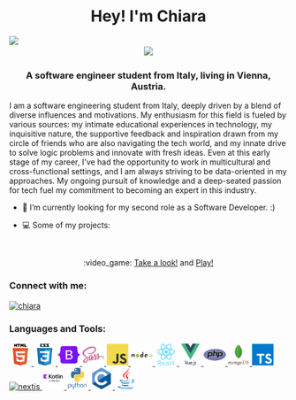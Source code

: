 <!--### Hi there 👋-->

<!--
**River935/River935** is a ✨ _special_ ✨ repository because its `README.md` (this file) appears on your GitHub profile.

Here are some ideas to get you started:

- 🔭 I’m currently working on ...
- 🌱 I’m currently learning ...
- 👯 I’m looking to collaborate on ...
- 🤔 I’m looking for help with ...
- 💬 Ask me about ...
- 📫 How to reach me: ...
- 😄 Pronouns: ...
- ⚡ Fun fact: ...
-->
<h1 align="center">Hey! I'm Chiara</h1><img src="https://media.giphy.com/media/v1.Y2lkPTc5MGI3NjExNXdnYzUzdm9xOWdiazEzcWtjb3NlZDIxa3ZxZzIwczYxd2x4azB5dCZlcD12MV9pbnRlcm5hbF9naWZfYnlfaWQmY3Q9dHM/hqU2KkjW5bE2v2Z7Q2/giphy.gif" width="50"/> 
<div id="header" align="center">
<img src="https://media.giphy.com/media/v1.Y2lkPTc5MGI3NjExY2c1aHVvazV4MTMwMjhjaDJ1Ym1mN2p0eTV6dTc5czI2aGlsdzI5OSZlcD12MV9pbnRlcm5hbF9naWZfYnlfaWQmY3Q9cw/7EMuTfl61WDzFwar6G/giphy.gif" width="100"/>
</div>

<h3 align="center">A software engineer student from Italy, living in Vienna, Austria.</h3>

<p>I am a software engineering student from Italy, deeply driven by a blend of diverse influences and motivations. My enthusiasm for this field is fueled by various sources: my intimate educational experiences in technology, my inquisitive nature, the supportive feedback and inspiration drawn from my circle of friends who are also navigating the tech world, and my innate drive to solve logic problems and innovate with fresh ideas. Even at this early stage of my career, I've had the opportunity to work in multicultural and cross-functional settings, and I am always striving to be data-oriented in my approaches. My ongoing pursuit of knowledge and a deep-seated passion for tech fuel my commitment to becoming an expert in this industry.<p>

- 🔭 I’m currently looking for my second role as a Software Developer. :)


- :computer: Some of my projects:
<br>
<p align="center">
:video_game: <a href="https://github.com/River935/4-in-a-row" target="blank">Take a look!</a> and <a href="https://river935.github.io/4-in-a-row/" target="blank">Play!</a>
</p>
  
<h3 align="left">Connect with me:</h3>
<p align="left">
<a href="https://www.linkedin.com/in/chiara-m99/" target="blank"><img align="center" src="https://raw.githubusercontent.com/rahuldkjain/github-profile-readme-generator/master/src/images/icons/Social/linked-in-alt.svg" alt="chiara" height="30" width="40" /></a>
</p>

<h3 align="left">Languages and Tools:</h3>
<p align="left"> 
<a href="https://www.w3.org/html/" target="_blank" rel="noreferrer"> <img src="https://raw.githubusercontent.com/devicons/devicon/master/icons/html5/html5-original-wordmark.svg" alt="html5" width="40" height="40"/> </a> 
<a href="https://www.w3schools.com/css/" target="_blank" rel="noreferrer"> <img src="https://raw.githubusercontent.com/devicons/devicon/master/icons/css3/css3-original-wordmark.svg" alt="css3" width="40" height="40"/> </a>
<a href="https://getbootstrap.com/" target="_blank" rel="noreferrer"> <img src="https://github.com/devicons/devicon/blob/master/icons/bootstrap/bootstrap-original.svg" alt="bootstrap" width="40" height="40"/> </a>
  <a href="https://www.w3schools.com/sass/sass_intro.php" target="_blank" rel="noreferrer"> <img src="https://github.com/devicons/devicon/blob/master/icons/sass/sass-original.svg" alt="sass" width="40" height="40"/> </a>
<a href="https://developer.mozilla.org/en-US/docs/Web/JavaScript" target="_blank" rel="noreferrer"> <img src="https://raw.githubusercontent.com/devicons/devicon/master/icons/javascript/javascript-original.svg" alt="javascript" width="40" height="40"/> </a>
<a href="https://nodejs.org" target="_blank" rel="noreferrer"> <img src="https://raw.githubusercontent.com/devicons/devicon/master/icons/nodejs/nodejs-original-wordmark.svg" alt="nodejs" width="40" height="40"/> </a> 
<a href="https://reactjs.org/" target="_blank" rel="noreferrer"> <img src="https://raw.githubusercontent.com/devicons/devicon/master/icons/react/react-original-wordmark.svg" alt="react" width="40" height="40"/> </a>
  <a href="https://www.w3schools.com/vue/" target="_blank" rel="noreferrer"> <img src="https://github.com/devicons/devicon/blob/master/icons/vuejs/vuejs-original-wordmark.svg" alt="vue" width="40" height="40"/> </a>
 <a href="https://www.w3schools.com/php/" target="_blank" rel="noreferrer"> <img src="https://github.com/devicons/devicon/blob/master/icons/php/php-original.svg" alt="php" width="40" height="40"/> </a>
  <a href="https://www.w3schools.com/mongodb/" target="_blank" rel="noreferrer"> <img src="https://github.com/devicons/devicon/blob/master/icons/mongodb/mongodb-original-wordmark.svg" alt="mongodb" width="40" height="40"/> </a>
  <a href="https://www.typescriptlang.org/" target="_blank" rel="noreferrer"> <img src="https://raw.githubusercontent.com/devicons/devicon/master/icons/typescript/typescript-original.svg" alt="typescript" width="40" height="40"/> </a>
<a href="https://nextjs.org/" target="_blank" rel="noreferrer"> <img src="https://cdn.worldvectorlogo.com/logos/nextjs-2.svg" alt="nextjs" width="40" height="40"/> </a>
  <a href="https://www.w3schools.com/kotlin/" target="_blank" rel="noreferrer"> <img src="https://github.com/devicons/devicon/blob/master/icons/kotlin/kotlin-original-wordmark.svg" alt="kotlin" width="40" height="40"/> </a>
  <a href="https://www.w3schools.com/python/" target="_blank" rel="noreferrer"> <img src="https://github.com/devicons/devicon/blob/master/icons/python/python-original-wordmark.svg" alt="python" width="40" height="40"/> </a>
  <a href="https://www.w3schools.com/c/" target="_blank" rel="noreferrer"> <img src="https://github.com/devicons/devicon/blob/master/icons/c/c-original.svg" alt="c" width="40" height="40"/> </a>
  <a href="https://www.w3schools.com/java/" target="_blank" rel="noreferrer"> <img src="https://github.com/devicons/devicon/blob/master/icons/java/java-original.svg" alt="java" width="40" height="40"/> </a>
</p>
